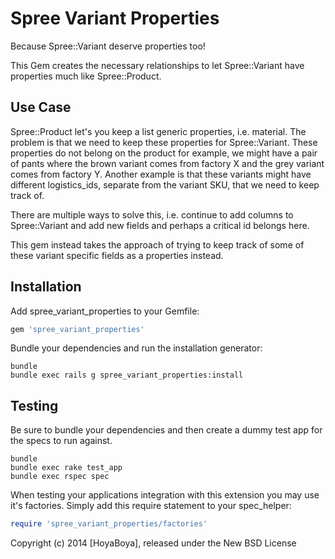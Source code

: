 Spree Variant Properties
========================

Because Spree::Variant deserve properties too!

This Gem creates the necessary relationships to let Spree::Variant have properties much like Spree::Product.

Use Case
--------

Spree::Product let's you keep a list generic properties, i.e. material. The problem is that we need to keep these properties for Spree::Variant. These properties do not belong on the product for example, we might have a pair of pants where the brown variant comes from factory X and the grey variant comes from factory Y. Another example is that these variants might have different logistics_ids, separate from the variant SKU, that we need to keep track of.

There are multiple ways to solve this, i.e. continue to add columns to Spree::Variant and add new fields and perhaps a critical id belongs here.

This gem instead takes the approach of trying to keep track of some of these variant specific fields as a properties instead.

Installation
------------

Add spree_variant_properties to your Gemfile:

```ruby
gem 'spree_variant_properties'
```

Bundle your dependencies and run the installation generator:

```shell
bundle
bundle exec rails g spree_variant_properties:install
```

Testing
-------

Be sure to bundle your dependencies and then create a dummy test app for the specs to run against.

```shell
bundle
bundle exec rake test_app
bundle exec rspec spec
```

When testing your applications integration with this extension you may use it's factories.
Simply add this require statement to your spec_helper:

```ruby
require 'spree_variant_properties/factories'
```

Copyright (c) 2014 [HoyaBoya], released under the New BSD License
